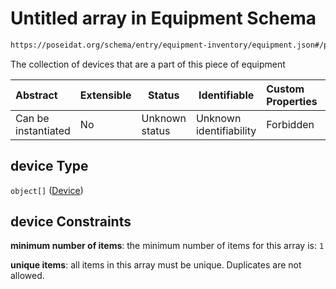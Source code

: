 # Untitled array in Equipment Schema

```txt
https://poseidat.org/schema/entry/equipment-inventory/equipment.json#/properties/device
```

The collection of devices that are a part of this piece of equipment


| Abstract            | Extensible | Status         | Identifiable            | Custom Properties | Additional Properties | Access Restrictions | Defined In                                                                                  |
| :------------------ | ---------- | -------------- | ----------------------- | :---------------- | --------------------- | ------------------- | ------------------------------------------------------------------------------------------- |
| Can be instantiated | No         | Unknown status | Unknown identifiability | Forbidden         | Allowed               | none                | [equipment.json\*](schemas/entry/equipment-inventory/equipment.json "open original schema") |

## device Type

`object[]` ([Device](equipment-properties-device-device.md))

## device Constraints

**minimum number of items**: the minimum number of items for this array is: `1`

**unique items**: all items in this array must be unique. Duplicates are not allowed.
